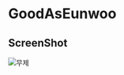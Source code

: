 # GoodAsEunwoo
## ScreenShot
![무제](https://user-images.githubusercontent.com/57670228/111427572-a705e880-8739-11eb-805e-8395500327a0.gif)

